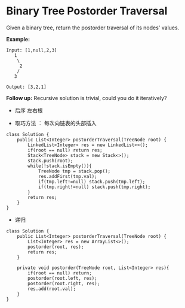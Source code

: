 # Binary Tree Postorder Traversal

Given a binary tree, return the postorder traversal of its nodes' values.

**Example:**
```
Input: [1,null,2,3]
   1
    \
     2
    /
   3

Output: [3,2,1]
```

**Follow up:** Recursive solution is trivial, could you do it iteratively?

* 后序 左右根

* 取巧方法 ： 每次向链表的头部插入
```
class Solution {
    public List<Integer> postorderTraversal(TreeNode root) {
        LinkedList<Integer> res = new LinkedList<>();
        if(root == null) return res;
        Stack<TreeNode> stack = new Stack<>();
        stack.push(root);
        while(!stack.isEmpty()){
            TreeNode tmp = stack.pop();
            res.addFirst(tmp.val);
            if(tmp.left!=null) stack.push(tmp.left);
            if(tmp.right!=null) stack.push(tmp.right);
        }
        return res;
    }
}
```

* 递归
```
class Solution {
    public List<Integer> postorderTraversal(TreeNode root) {
        List<Integer> res = new ArrayList<>();
        postorder(root, res);
        return res;
    }
    
    private void postorder(TreeNode root, List<Integer> res){
        if(root == null) return;
        postorder(root.left, res);
        postorder(root.right, res);
        res.add(root.val);
    }
}
```
